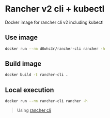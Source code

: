 # Rancher v2 cli + kubectl
Docker image for rancher cli v2 including kubectl

## Use image

```bash
docker run --rm d0whc3r/rancher-cli rancher -h
```

## Build image

```bash
docker build -t rancher-cli .
```

## Local execution

```bash
docker run --rm rancher-cli rancher -h
```

> Using [rancher cli](https://rancher.com/docs/rancher/v2.x/en/cli/)
